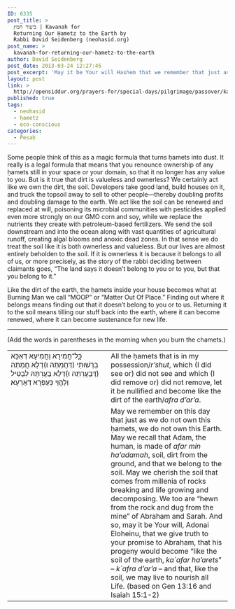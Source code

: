 ```yaml
---
ID: 6335
post_title: >
  ביעור חמץ | Kavanah for
  Returning Our Ḥametz to the Earth by
  Rabbi David Seidenberg (neohasid.org)
post_name: >
  kavanah-for-returning-our-hametz-to-the-earth
author: David Seidenberg
post_date: 2013-03-24 12:27:45
post_excerpt: 'May it be Your will Hashem that we remember that just as we do not own this ḥametz, we do not own this earth. May we once again recall that Adam, the human, is made of <em>afar</em>, soil, dirt, and that God’s promise Abraham that his progeny will become “like the dirt of the earth,” in Aramaic, <em>afra d’ar’a</em>, means that we must live to nourish all Life.'
layout: post
link: >
  http://opensiddur.org/prayers-for/special-days/pilgrimage/passover/kavanah-for-returning-our-hametz-to-the-earth/
published: true
tags:
  - neohasid
  - ḥametz
  - eco-conscious
categories:
  - Pesaḥ
---
```

Some people think of this as a magic formula that turns ḥamets into dust. It really is a legal formula that means that you renounce ownership of any ḥamets still in your space or your domain, so that it no longer has any value to you. But is it true that dirt is valueless and ownerless? We certainly act like we own the dirt, the soil. Developers take good land, build houses on it, and truck the topsoil away to sell to other people—thereby doubling profits and doubling damage to the earth. We act like the soil can be renewed and replaced at will, poisoning its microbial communities with pesticides applied even more strongly on our GMO corn and soy, while we replace the nutrients they create with petroleum-based fertilizers. We send the soil downstream and into the ocean along with vast quantities of agricultural runoff, creating algal blooms and anoxic dead zones. In that sense we do treat the soil like it is both ownerless and valueless. But our lives are almost entirely beholden to the soil. If it is ownerless it is because it belongs to all of us, or more precisely, as the story of the rabbi deciding between claimants goes, “The land says it doesn’t belong to you or to you, but that you belong to it.”

Like the dirt of the earth, the ḥamets inside your house becomes what at Burning Man we call “MOOP” or “Matter Out Of Place.” Finding out where it belongs means finding out that it doesn’t belong to you or to us. Returning it to the soil means tilling our stuff back into the earth, where it can become renewed, where it can become sustenance for new life.

<hr />

<div class="english">(Add the words in parentheses in the morning when you burn the chamets.)</div>

<table style="margin-left: auto;margin-right: auto;">
<tbody>
<tr>
<td style="vertical-align:top;" width="44%">
<div class="liturgy"><span  lang="he">
כָׇּל־חֲמִירָא וַחֲמִיעָא דְּאִכָּא בִרְשׁוּתִי (דַּחֲמִתֵּהּ וּ)דְלָא חֲמִתֵּהּ (דְּבַעֲרִתֵּהּ וּ)דְלָא בַעֲרִתֵּהּ לִבְטִיל וְלֶהֱוֵי כְּעַפְרָא דְאַרְעָא׃
</span></div></td>
 
<td style="vertical-align:top;" width="53%"><div class="english">
All the ḥamets that is in my possession/<em>r’shut</em>, which (I did see or) did not see and which (I did remove or) did not remove, let it be nullified and become like the dirt of the earth/<em>afra d’ar’a</em>.
</div></td></tr>

<tr>
<td style="vertical-align:top;" width="44%">
<div class="liturgy"><span  lang="he">

</span></div></td>
 
<td style="vertical-align:top;" width="53%"><div class="english">
May we remember on this day that just as we do not own this ḥamets, we do not own this Earth. May we recall that Adam, the human, is made of <em>afar min ha’adamah</em>, soil, dirt from the ground, and that we belong to the soil. May we cherish the soil that comes from millenia of rocks breaking and life growing and decomposing. We too are “hewn from the rock and dug from the mine” of Abraham and Sarah. And so, may it be Your will, Adonai Eloheinu, that we give truth to your promise to Abraham, that his progeny would become “like the soil of the earth,<em> ka`afar ha’arets</em>” – <em>k`afra d’ar’a</em> – and that, like the soil, we may live to nourish all Life. (based on Gen 13:16 and Isaiah 15:1-2)
</div></td></tr>
</tbody></tbody></tbody></table>


